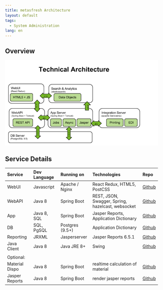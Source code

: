 ```yaml
---
title: metasfresh Architecture
layout: default
tags:
  - System Administration
lang: en
---
```

## Overview

![architecture](../../images/metasfresh_architecture.png)

## Service Details

| Service     | Dev Language     | Running on | Technologies | Repo
| :------------- | :------------- | :------------- | :------------- |  :------------- |
| WebUI        | Javascript        | Apache / Nginx | React Redux, HTML5, PostCSS | [Github](https://github.com/metasfresh/metasfresh-webui-frontend)
| WebAPI        | Java 8      | Spring Boot |REST, JSON, Swagger, Spring, hazelcast, websocket| [Github](https://github.com/metasfresh/metasfresh-webui)
| App         | Java 8, SQL       | Spring Boot | Jasper Reports, Application Dictionary| [Github](https://github.com/metasfresh/metasfresh)
| DB         | SQL, PgSQL       | Postgres (9.5+) | Application Dictionary | [Github](https://github.com/metasfresh/metasfresh)
| Reporting | JRXML | Jasperserver  | Jasper Reports 6.5.1 | [Github](https://github.com/metasfresh/metasfresh/tree/master/de.metas.fresh/de.metas.fresh.base/src/main/jasperreports/de/metas)
| Java Client| Java 8 | Java JRE 8+ | Swing | [Github](https://github.com/metasfresh/metasfresh)
||
| Optional: |
| Material Dispo         | Java 8       | Spring Boot | realtime calculation of material | [Github](https://github.com/metasfresh/metasfresh)
| Jasper Reports         | Java 8       | Spring Boot | render jasper reports | [Github](https://github.com/metasfresh/metasfresh)
